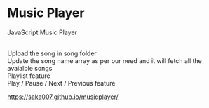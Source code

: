 # Music Player
JavaScript Music Player 
<br>
<br>

Upload the song in song folder <br>
Update the song name array as per our need and it will fetch all the avaialble songs <br>
Playlist feature <br>
Play / Pause / Next / Previous feature <br>


https://saka007.github.io/musicplayer/
